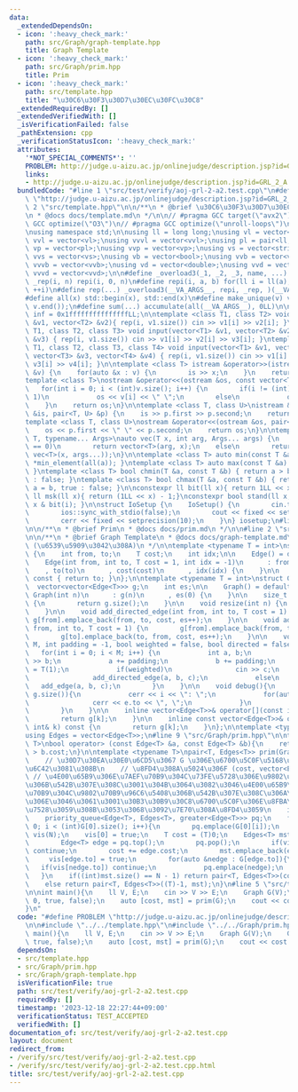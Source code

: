 ```yaml
---
data:
  _extendedDependsOn:
  - icon: ':heavy_check_mark:'
    path: src/Graph/graph-template.hpp
    title: Graph Template
  - icon: ':heavy_check_mark:'
    path: src/Graph/prim.hpp
    title: Prim
  - icon: ':heavy_check_mark:'
    path: src/template.hpp
    title: "\u30C6\u30F3\u30D7\u30EC\u30FC\u30C8"
  _extendedRequiredBy: []
  _extendedVerifiedWith: []
  _isVerificationFailed: false
  _pathExtension: cpp
  _verificationStatusIcon: ':heavy_check_mark:'
  attributes:
    '*NOT_SPECIAL_COMMENTS*': ''
    PROBLEM: http://judge.u-aizu.ac.jp/onlinejudge/description.jsp?id=GRL_2_A
    links:
    - http://judge.u-aizu.ac.jp/onlinejudge/description.jsp?id=GRL_2_A
  bundledCode: "#line 1 \"src/test/verify/aoj-grl-2-a2.test.cpp\"\n#define PROBLEM\
    \ \"http://judge.u-aizu.ac.jp/onlinejudge/description.jsp?id=GRL_2_A\"\n\n#line\
    \ 2 \"src/template.hpp\"\n\n/**\n * @brief \u30C6\u30F3\u30D7\u30EC\u30FC\u30C8\
    \n * @docs docs/template.md\n */\n\n// #pragma GCC target(\"avx2\")\n// #pragma\
    \ GCC optimize(\"O3\")\n// #pragma GCC optimize(\"unroll-loops\")\n#include <bits/stdc++.h>\n\
    \nusing namespace std;\n\nusing ll = long long;\nusing vl = vector<ll>;\nusing\
    \ vvl = vector<vl>;\nusing vvvl = vector<vvl>;\nusing pl = pair<ll, ll>;\nusing\
    \ vp = vector<pl>;\nusing vvp = vector<vp>;\nusing vs = vector<string>;\nusing\
    \ vvs = vector<vs>;\nusing vb = vector<bool>;\nusing vvb = vector<vb>;\nusing\
    \ vvvb = vector<vvb>;\nusing vd = vector<double>;\nusing vvd = vector<vd>;\nusing\
    \ vvvd = vector<vvd>;\n\n#define _overload3(_1, _2, _3, name, ...) name\n#define\
    \ _rep(i, n) repi(i, 0, n)\n#define repi(i, a, b) for(ll i = ll(a); i < ll(b);\
    \ ++i)\n#define rep(...) _overload3(__VA_ARGS__, repi, _rep, )(__VA_ARGS__)\n\
    #define all(x) std::begin(x), std::end(x)\n#define make_unique(v) v.erase(unique(all(v)),\
    \ v.end());\n#define sum(...) accumulate(all(__VA_ARGS__), 0LL)\n\nconstexpr ll\
    \ inf = 0x1fffffffffffffffLL;\n\ntemplate <class T1, class T2> void input(vector<T1>\
    \ &v1, vector<T2> &v2){ rep(i, v1.size()) cin >> v1[i] >> v2[i]; }\ntemplate <class\
    \ T1, class T2, class T3> void input(vector<T1> &v1, vector<T2> &v2, vector<T3>\
    \ &v3) { rep(i, v1.size()) cin >> v1[i] >> v2[i] >> v3[i]; }\ntemplate <class\
    \ T1, class T2, class T3, class T4> void input(vector<T1> &v1, vector<T2> &v2,\
    \ vector<T3> &v3, vector<T4> &v4) { rep(i, v1.size()) cin >> v1[i] >> v2[i] >>\
    \ v3[i] >> v4[i]; }\n\ntemplate <class T> istream &operator>>(istream &is, vector<T>\
    \ &v) {\n    for(auto &x : v) {\n        is >> x;\n    }\n    return is;\n}\n\n\
    template <class T>\nostream &operator<<(ostream &os, const vector<T> &v) {\n \
    \   for(int i = 0; i < (int)v.size(); i++) {\n        if(i != (int)v.size() -\
    \ 1)\n            os << v[i] << \" \";\n        else\n            os << v[i];\n\
    \    }\n    return os;\n}\n\ntemplate <class T, class U>\nistream &operator>>(istream\
    \ &is, pair<T, U> &p) {\n    is >> p.first >> p.second;\n    return is;\n}\n\n\
    template <class T, class U>\nostream &operator<<(ostream &os, pair<T, U> &p) {\n\
    \    os << p.first << \" \" << p.second;\n    return os;\n}\n\ntemplate <typename\
    \ T, typename... Args>\nauto vec(T x, int arg, Args... args) {\n    if constexpr(sizeof...(args)\
    \ == 0)\n        return vector<T>(arg, x);\n    else\n        return vector(arg,\
    \ vec<T>(x, args...));\n}\n\ntemplate <class T> auto min(const T &a) { return\
    \ *min_element(all(a)); }\ntemplate <class T> auto max(const T &a) { return *max_element(all(a));\
    \ }\ntemplate <class T> bool chmin(T &a, const T &b) { return a > b ? a = b, true\
    \ : false; }\ntemplate <class T> bool chmax(T &a, const T &b) { return a < b ?\
    \ a = b, true : false; }\n\nconstexpr ll bit(ll x){ return 1LL << x; }\nconstexpr\
    \ ll msk(ll x){ return (1LL << x) - 1;}\nconstexpr bool stand(ll x, int i) { return\
    \ x & bit(i); }\n\nstruct IoSetup {\n    IoSetup() {\n        cin.tie(nullptr);\n\
    \        ios::sync_with_stdio(false);\n        cout << fixed << setprecision(10);\n\
    \        cerr << fixed << setprecision(10);\n    }\n} iosetup;\n#line 2 \"src/Graph/prim.hpp\"\
    \n\n/**\n * @brief Prim\n * @docs docs/prim.md\n */\n\n#line 2 \"src/Graph/graph-template.hpp\"\
    \n\n/**\n * @brief Graph Template\n * @docs docs/graph-template.md\n * @cite https://github.com/ei1333/library/blob/master/graph/graph-template.hpp\
    \ (\u6539\u5909\u3042\u308A)\n */\n\ntemplate <typename T = int>\nstruct Edge\
    \ {\n    int from, to;\n    T cost;\n    int idx;\n\n    Edge() = default;\n\n\
    \    Edge(int from, int to, T cost = 1, int idx = -1)\n      : from(from)\n  \
    \    , to(to)\n      , cost(cost)\n      , idx(idx) {\n    }\n\n    operator int()\
    \ const { return to; }\n};\n\ntemplate <typename T = int>\nstruct Graph {\n  \
    \  vector<vector<Edge<T>>> g;\n    int es;\n\n    Graph() = default;\n\n    explicit\
    \ Graph(int n)\n      : g(n)\n      , es(0) {\n    }\n\n    size_t size() const\
    \ {\n        return g.size();\n    }\n\n    void resize(int n) {\n        g.resize(n);\n\
    \    }\n\n    void add_directed_edge(int from, int to, T cost = 1) {\n       \
    \ g[from].emplace_back(from, to, cost, es++);\n    }\n\n    void add_edge(int\
    \ from, int to, T cost = 1) {\n        g[from].emplace_back(from, to, cost, es);\n\
    \        g[to].emplace_back(to, from, cost, es++);\n    }\n\n    void read(int\
    \ M, int padding = -1, bool weighted = false, bool directed = false) {\n     \
    \   for(int i = 0; i < M; i++) {\n            int a, b;\n            cin >> a\
    \ >> b;\n            a += padding;\n            b += padding;\n            T c\
    \ = T(1);\n            if(weighted)\n                cin >> c;\n            if(directed)\n\
    \                add_directed_edge(a, b, c);\n            else\n             \
    \   add_edge(a, b, c);\n        }\n    }\n\n    void debug(){\n        rep(i,\
    \ g.size()){\n            cerr << i << \": \";\n            for(auto &e : g[i]){\n\
    \                cerr << e.to << \", \";\n            }\n            cerr << endl;\n\
    \        }\n    }\n\n    inline vector<Edge<T>>& operator[](const int& k) {\n\
    \        return g[k];\n    }\n\n    inline const vector<Edge<T>>& operator[](const\
    \ int& k) const {\n        return g[k];\n    }\n};\n\ntemplate <typename T = int>\n\
    using Edges = vector<Edge<T>>;\n#line 9 \"src/Graph/prim.hpp\"\n\ntemplate <typename\
    \ T>\nbool operator> (const Edge<T> &a, const Edge<T> &b){\n    return a.cost\
    \ > b.cost;\n}\n\ntemplate <typename T>\npair<T, Edges<T>> prim(Graph<T> &G){\n\
    \    // \u30D7\u30EA\u30E0\u6CD5\u3067 G \u306E\u6700\u5C0F\u5168\u57DF\u6728\u3092\
    \u6C42\u3081\u308B\n    // \u8FD4\u308A\u5024\u306F (cost, vector<Edge>)\n   \
    \ // \u4E00\u65B9\u306E\u7AEF\u70B9\u304C\u73FE\u5728\u306E\u9802\u70B9\u96C6\u5408\
    \u306B\u542B\u307E\u308C\u3001\u304B\u3064\u3082\u3046\u4E00\u65B9\u306E\u7AEF\
    \u70B9\u304C\u9802\u70B9\u96C6\u5408\u306B\u542B\u307E\u308C\u306A\u3044\u8FBA\
    \u306E\u3046\u3061\u3001\u30B3\u30B9\u30C8\u6700\u5C0F\u306E\u8FBA\u3092\u63A1\
    \u7528\u3059\u308B\u3053\u3068\u3092\u7E70\u308A\u8FD4\u3059\n    int N = G.size();\n\
    \    priority_queue<Edge<T>, Edges<T>, greater<Edge<T>>> pq;\n    for(int i =\
    \ 0; i < (int)G[0].size(); i++){\n        pq.emplace(G[0][i]);\n    }\n    vector<bool>\
    \ vis(N);\n    vis[0] = true;\n    T cost = (T)0;\n    Edges<T> mst;\n    while(!pq.empty()){\n\
    \        Edge<T> edge = pq.top();\n        pq.pop();\n        if(vis[edge.to])\
    \ continue;\n        cost += edge.cost;\n        mst.emplace_back(edge);\n   \
    \     vis[edge.to] = true;\n        for(auto &nedge : G[edge.to]){\n         \
    \   if(vis[nedge.to]) continue;\n            pq.emplace(nedge);\n        }\n \
    \   }\n    if((int)mst.size() == N - 1) return pair<T, Edges<T>>(cost, mst);\n\
    \    else return pair<T, Edges<T>>((T)-1, mst);\n}\n#line 5 \"src/test/verify/aoj-grl-2-a2.test.cpp\"\
    \n\nint main(){\n    ll V, E;\n    cin >> V >> E;\n    Graph G(V);\n    G.read(E,\
    \ 0, true, false);\n    auto [cost, mst] = prim(G);\n    cout << cost << endl;\n\
    }\n"
  code: "#define PROBLEM \"http://judge.u-aizu.ac.jp/onlinejudge/description.jsp?id=GRL_2_A\"\
    \n\n#include \"../../template.hpp\"\n#include \"../../Graph/prim.hpp\"\n\nint\
    \ main(){\n    ll V, E;\n    cin >> V >> E;\n    Graph G(V);\n    G.read(E, 0,\
    \ true, false);\n    auto [cost, mst] = prim(G);\n    cout << cost << endl;\n}"
  dependsOn:
  - src/template.hpp
  - src/Graph/prim.hpp
  - src/Graph/graph-template.hpp
  isVerificationFile: true
  path: src/test/verify/aoj-grl-2-a2.test.cpp
  requiredBy: []
  timestamp: '2023-12-18 22:27:44+09:00'
  verificationStatus: TEST_ACCEPTED
  verifiedWith: []
documentation_of: src/test/verify/aoj-grl-2-a2.test.cpp
layout: document
redirect_from:
- /verify/src/test/verify/aoj-grl-2-a2.test.cpp
- /verify/src/test/verify/aoj-grl-2-a2.test.cpp.html
title: src/test/verify/aoj-grl-2-a2.test.cpp
---
```

